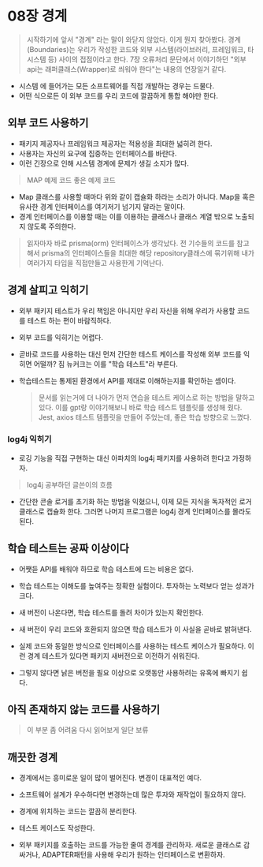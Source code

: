 # 08장 경계

> 시작하기에 앞서 "경계" 라는 말이 와닫지 않았다. 이게 뭔지 찾아봤다.
> 경계(Boundaries)는 우리가 작성한 코드와 외부 시스템(라이브러리, 프레임워크, 타 시스템 등) 사이의 접점이라고 한다.
> 7장 오류처리 문단에서 이야기하던 "외부 api는 래퍼클래스(Wrapper)로 씌워야 한다"는 내용의 연장일거 같다.

- 시스템 에 들어가는 모든 소프트웨어를 직접 개발하는 경우는 드물다.
- 어떤 식으로든 이 외부 코드를 우리 코드에 깔끔하게 통합 해야만 한다.

## 외부 코드 사용하기

- 패키지 제공자나 프레임워크 제공자는 적용성을 최대한 넓히려 한다.
- 사용자는 자신의 요구에 집중하는 인터페이스를 바란다.
- 이런 긴장으로 인해 시스템 경계에 문제가 생길 소지가 많다.

> MAP 예제 코드
> 좋은 예제 코드

- Map 클래스를 사용할 때마다 위와 같이 캡슐화 하라는 소리가 아니다. Map을 혹은 유사한 경계 인터페이스를 여기저기 넘기지 말라는 말이다.
- 경계 인터페이스를 이용할 때는 이를 이용하는 클래스나 클래스 계열 밖으로 노출되지 않도록 주의한다.

> 읽자마자 바로 prisma(orm) 인터페이스가 생각났다. 전 기수들의 코드를 참고해서 prisma의 인터페이스들을 최대한 해당 repository클래스에 묶기위해 내가 여러가지 타입을 직접만들고 사용한게 기억난다.

## 경계 살피고 익히기

- 외부 패키지 테스트가 우리 책임은 아니지만 우리 자신을 위해 우리가 사용할 코드를 테스트 하는 편이 바람직하다.

- 외부 코드를 익히기는 어렵다.
- 곧바로 코드를 사용하는 대신 먼저 간단한 테스트 케이스를 작성해 외부 코드를 익히면 어떨까? 짐 뉴커크는 이를 "학습 테스트"라 부른다.

- 학습테스트는 통제된 환경에서 API를 제대로 이해하는지를 확인하는 셈이다.
  > 문서를 읽는거에 더 나아가 먼저 연습을 테스트 케이스로 하는 방법을 말하고 있다. 이를 gpt랑 이야기해보니 바로 학습 테스트 템플릿를 생성해 줬다. Jest, axios 테스트 템플릿을 만들어 주었는데, 좋은 학습 방향으로 느꼈다.

### Iog4j 익히기

- 로깅 기능을 직접 구현하는 대신 아파치의 log4j 패키지를 사용하려 한다고 가정하자.

> log4j 공부하던 글쓴이의 흐름

- 간단한 콘솔 로거를 초기화 하는 방법을 익혔으니, 이제 모든 지식을 독자적인 로거 클래스로 캡슐화 한다. 그러면 나머지 프로그램은 log4j 경계 인터페이스를 몰라도 된다.

## 학습 테스트는 공짜 이상이다

- 어쨋듣 API를 배워야 하므로 학습 테스트에 드는 비용은 없다.
- 학습 테스트는 이해도를 높여주는 정확한 실험이다. 투자하는 노력보다 얻는 성과가 크다.

- 새 버전이 나온다면, 학습 테스트를 돌려 차이가 있는지 확인한다.
- 새 버전이 우리 코드와 호환되지 않으면 학습 테스트가 이 사실을 곧바로 밝혀낸다.

- 실제 코드와 동일한 방식으로 인터페이스를 사용하는 테스트 케이스가 필요하다. 이런 경계 테스트가 있다면 패키지 새버전으로 이전하기 쉬워진다.
- 그렇지 않다면 낡은 버전을 필요 이상으로 오랫동안 사용하려는 유혹에 빠지기 쉽다.

## 아직 존재하지 않는 코드를 사용하기

> 이 부분 좀 어려움 다시 읽어보게 일단 보류

## 깨끗한 경계

- 경계에서는 흥미로운 일이 많이 벌어진다. 변경이 대표적인 예다.
- 소프트웨어 설계가 우수하다면 변경하는데 많은 투자와 재작업이 필요하지 않다.

- 경계에 위치하는 코드는 깔끔히 분리한다.
- 테스트 케이스도 작성한다.

- 외부 패키지를 호출하는 코드를 가능한 줄여 경계를 관리하자. 새로운 클래스로 감싸거나, ADAPTER패턴을 사용해 우리가 원하는 인터페이스로 변환하자.
